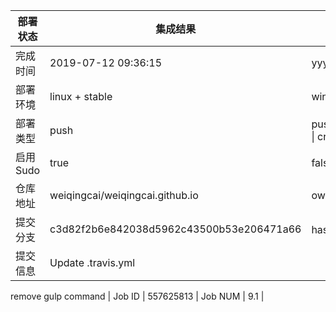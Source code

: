 部署状态 | 集成结果 | 参考值
---|---|---
完成时间 | 2019-07-12 09:36:15 | yyyy-mm-dd hh:mm:ss
部署环境 | linux + stable | window \| linux + stable
部署类型 | push | push \| pull_request \| api \| cron
启用Sudo | true | false \| true
仓库地址 | weiqingcai/weiqingcai.github.io | owner_name/repo_name
提交分支 | c3d82f2b6e842038d5962c43500b53e206471a66 | hash 16位
提交信息 | Update .travis.yml

remove gulp command |
Job ID   | 557625813 |
Job NUM  | 9.1 |
